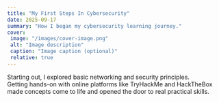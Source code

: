 ```yaml
---
title: "My First Steps In Cybersecurity"
date: 2025-09-17
summary: "How I began my cybersecurity learning journey."
cover:
 image: "/images/cover-image.png"
 alt: "Image description"
 caption: "Image caption (optional)"
 relative: true
---
```


Starting out, I explored basic networking and security principles.  
Getting hands-on with online platforms like TryHackMe and HackTheBox made concepts come to life and opened the door to real practical skills.
